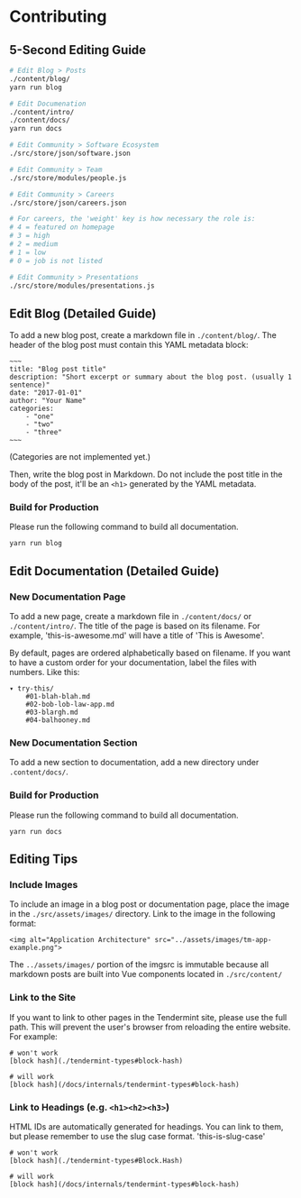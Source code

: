 # Contributing

## 5-Second Editing Guide

``` bash
# Edit Blog > Posts
./content/blog/
yarn run blog

# Edit Documenation
./content/intro/
./content/docs/
yarn run docs

# Edit Community > Software Ecosystem
./src/store/json/software.json

# Edit Community > Team
./src/store/modules/people.js

# Edit Community > Careers
./src/store/json/careers.json

# For careers, the 'weight' key is how necessary the role is:
# 4 = featured on homepage
# 3 = high
# 2 = medium
# 1 = low
# 0 = job is not listed

# Edit Community > Presentations
./src/store/modules/presentations.js
```

## Edit Blog (Detailed Guide)

To add a new blog post, create a markdown file in `./content/blog/`. The header of the blog post must contain this YAML metadata block:

    ~~~
    title: "Blog post title"
    description: "Short excerpt or summary about the blog post. (usually 1 sentence)"
    date: "2017-01-01"
    author: "Your Name"
    categories:
        - "one"
        - "two"
        - "three"
    ~~~

(Categories are not implemented yet.)

Then, write the blog post in Markdown. Do not include the post title in the body of the post, it'll be an `<h1>` generated by the YAML metadata.


### Build for Production
Please run the following command to build all documentation.

    yarn run blog


## Edit Documentation (Detailed Guide)

### New Documentation Page
To add a new page, create a markdown file in `./content/docs/` or `./content/intro/`. The title of the page is based on its filename. For example, 'this-is-awesome.md' will have a title of 'This is Awesome'.

By default, pages are ordered alphabetically based on filename. If you want to have a custom order for your documentation, label the files with numbers. Like this:

    ▾ try-this/
        #01-blah-blah.md
        #02-bob-lob-law-app.md
        #03-blargh.md
        #04-balhooney.md

### New Documentation Section
To add a new section to documentation, add a new directory under `.content/docs/`.

### Build for Production
Please run the following command to build all documentation.

    yarn run docs

## Editing Tips

### Include Images

To include an image in a blog post or documentation page, place the image in the `./src/assets/images/` directory. Link to the image in the following format:

    <img alt="Application Architecture" src="../assets/images/tm-app-example.png">

The `../assets/images/` portion of the imgsrc is immutable because all markdown posts are built into Vue components located in `./src/content/`

### Link to the Site
If you want to link to other pages in the Tendermint site, please use the full path. This will prevent the user's browser from reloading the entire website. For example:

    # won't work
    [block hash](./tendermint-types#block-hash)

    # will work
    [block hash](/docs/internals/tendermint-types#block-hash)

### Link to Headings (e.g. `<h1><h2><h3>`)
HTML IDs are automatically generated for headings. You can link to them, but please remember to use the slug case format. 'this-is-slug-case'

    # won't work
    [block hash](./tendermint-types#Block.Hash)

    # will work
    [block hash](/docs/internals/tendermint-types#block-hash)
